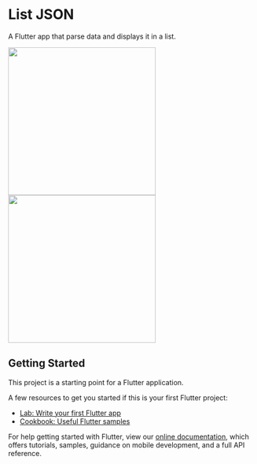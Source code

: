 # List JSON

A Flutter app that parse data and displays it in a list.

<p float="left">
<img src="https://user-images.githubusercontent.com/21276996/90138816-727b1a00-dd6f-11ea-9780-65eddf3bca58.jpg" width="300" />
<img src="https://user-images.githubusercontent.com/21276996/90138919-8f175200-dd6f-11ea-9573-0b3b32ca240a.jpg" width="300" />
</p>

## Getting Started

This project is a starting point for a Flutter application.

A few resources to get you started if this is your first Flutter project:

- [Lab: Write your first Flutter app](https://flutter.dev/docs/get-started/codelab)
- [Cookbook: Useful Flutter samples](https://flutter.dev/docs/cookbook)

For help getting started with Flutter, view our
[online documentation](https://flutter.dev/docs), which offers tutorials,
samples, guidance on mobile development, and a full API reference.
